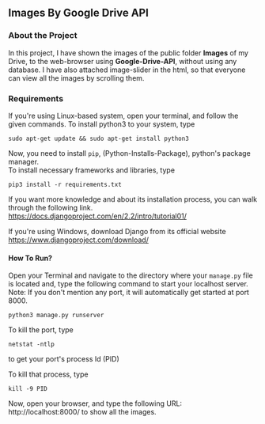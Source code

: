## Images By Google Drive API

### About the Project

In this project, I have shown the images of the public folder **Images** of my Drive, to the web-browser using **Google-Drive-API**, without using any database. I have also attached image-slider in the html, so that everyone can view all the images by scrolling them.

### Requirements

If you're using Linux-based system, open your terminal, and follow the given commands.
To install python3 to your system, type

```
sudo apt-get update && sudo apt-get install python3
```
Now, you need to install `pip`, (Python-Installs-Package), python's package manager. <br />
To install necessary frameworks and libraries, type

```
pip3 install -r requirements.txt
```
If you want more knowledge and about its installation process, you can walk through the following link. <br />
https://docs.djangoproject.com/en/2.2/intro/tutorial01/

If you're using Windows, download Django from its official website <br />
https://www.djangoproject.com/download/

#### How To Run?

Open your Terminal and navigate to the directory where your `manage.py` file is located and, type the following command to start your localhost server.
Note: If you don't mention any port, it will automatically get started at port 8000.
```
python3 manage.py runserver
```

To kill the port, type <br />
```
netstat -ntlp
``` 
to get your port's process Id (PID)

To kill that process, type <br />
```
kill -9 PID
```

Now, open your browser, and type the following URL: <br />
http://localhost:8000/ to show all the images.